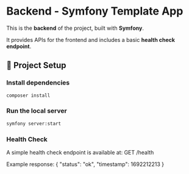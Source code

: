 # Backend - Symfony Template App

This is the **backend** of the project, built with **Symfony**.

It provides APIs for the frontend and includes a basic **health check endpoint**.

## 🚀 Project Setup

### Install dependencies

```bash
composer install
```

### Run the local server

```bash
symfony server:start
```

### Health Check

A simple health check endpoint is available at:
GET /health

Example response:
{
"status": "ok",
"timestamp": 1692212213
}

